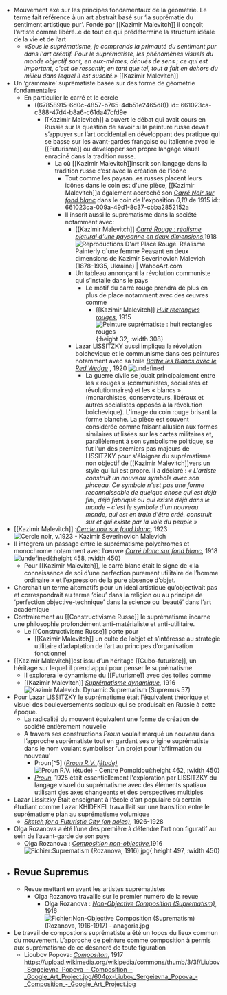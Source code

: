 - Mouvement axé sur les principes fondamentaux de la géométrie. Le terme fait référence à un art abstrait basé sur ‘la suprématie du sentiment artistique pur’. Fondé par [[Kazimir Malevitch]] il conçoit l’artiste comme libéré..e de tout ce qui prédétermine la structure idéale de la vie et de l’art
	- *«Sous le suprématisme, je comprends la primauté du sentiment pur dans l'art créatif. Pour le suprématiste, les phénomènes visuels du monde objectif sont, en eux-mêmes, dénués de sens ; ce qui est important, c'est de ressentir, en tant que tel, tout à fait en dehors du milieu dans lequel il est suscité.»* [[Kazimir Malevitch]]
- Un ‘grammaire’ suprématiste basée sur des forme de géométrie fondamentales
	- En particulier le carré et le cercle
		- ((67858915-6d0c-4857-b765-4db51e2465d8))
		  id:: 661023ca-c388-47d4-b8a6-c61da47cfd9e
			- [[Kazimir Malevitch]] a ouvert le débat qui avait cours en Russie sur la question de savoir si la peinture russe devait s’appuyer sur l’art occidental en développant des pratique qui se basse sur les avant-gardes française ou italienne avec le [[Futurisme]] ou développer son propre langage visuel enraciné dans la tradition russe.
				- La où [[Kazimir Malevitch]]inscrit son langage dans la tradition russe c’est avec la création de l’icône
					- Tout comme les paysan..es russes placent leurs icônes dans le coin est d'une pièce, [[Kazimir Malevitch]]a également accroché son [*Carré Noir sur fond blanc*](https://fr.wikipedia.org/wiki/Carré_noir_sur_fond_blanc) dans le coin de l'exposition *0,10* de 1915
					  id:: 661023ca-009a-49d1-8c37-cbba2852152a
					- Il inscrit aussi le suprématisme dans la société notamment avec:
						- [[Kazimir Malevitch]] [*Carré Rouge : réalisme pictural d'une paysanne en deux dimensions*](https://fr.wahooart.com/@@/8DP8YH-Kazimir-Severinovich-Malevich-carré-rouge-.-réalisme-pictural-d-une-femme-paysanne-en-deux-dimensions..),1918 ![ Reproductions D'art Place Rouge. Réalisme Painterly d`une femme Peasant en deux dimensions de Kazimir Severinovich Malevich (1878-1935, Ukraine) | WahooArt.com](https://fr.wahooart.com/Art.nsf/O/8DP8YH/$File/Kasimir-Malevich-Kazimir-Malevich-Red-Square.-Painterly-Realism-of-a-Peasant-Woman-in-Two-Dimensions.JPG)
						- Un tableau annonçant la révolution communiste qui s’installe dans le pays
							- Le motif du carré rouge prendra de plus en plus de place notamment avec des œuvres comme
								- [[Kazimir Malevitch]]  [*Huit rectangles rouges*](https://zone47.com/crotos/?q=19934445), 1915 ![Peinture suprématiste : huit rectangles rouges](https://upload.wikimedia.org/wikipedia/commons/6/6d/Malevich-Suprematism..jpg){:height 32, :width 308}
						- Lazar LISSITZKY aussi impliqua la révolution bolchevique et le communisme dans ces peintures notamment avec sa toile [*Battre les Blancs avec le Red Wedge*](https://en.wikipedia.org/wiki/Beat_the_Whites_with_the_Red_Wedge) , 1920 ![undefined](https://upload.wikimedia.org/wikipedia/commons/thumb/f/fd/Klinom_Krasnym_Bej_Belych.JPG/1024px-Klinom_Krasnym_Bej_Belych.JPG)
							- La guerre civile se jouait principalement entre les « rouges » (communistes, socialistes et révolutionnaires) et les « blancs » (monarchistes, conservateurs, libéraux et autres socialistes opposés à la révolution bolchevique). L'image du coin rouge brisant la forme blanche. La pièce est souvent considérée comme faisant allusion aux formes similaires utilisées sur les cartes militaires et, parallèlement à son symbolisme politique, se fut l'un des premiers pas majeurs de LISSITZKY pour s'éloigner du suprématisme non objectif de [[Kazimir Malevitch]]vers un style qui lui est propre. Il a déclaré :
							  *« L'artiste construit un nouveau symbole avec son pinceau. Ce symbole n'est pas une forme reconnaissable de quelque chose qui est déjà fini, déjà fabriqué ou qui existe déjà dans le monde – c'est le symbole d'un nouveau monde, qui est en train d'être créé. construit sur et qui existe par la voie du peuple »*
- [[Kazimir Malevitch]] :[*Cercle noir sur fond blanc*](https://www.meisterdrucke.fr/fine-art-prints/Kazimir-Severinovich-Malevich/78894/Cercle-noir,-v.1923.html), 1923 ![Cercle noir, v.1923 - Kazimir Severinovich Malevich](https://www.meisterdrucke.fr/kunstwerke/500px/Kazimir%20Severinovich%20Malevich%20-%20Black%20Circle%20c1923%20%20-%20%28MeisterDrucke-78894%29.jpg)
- Il intégrera un passage entre le suprématisme polychromes et monochrome notamment avec l’œuvre [*Carré blanc sur fond blanc*](https://fr.wikipedia.org/wiki/Carré_blanc_sur_fond_blanc), 1918 ![undefined](https://upload.wikimedia.org/wikipedia/commons/thumb/4/4c/White_on_White_%28Malevich%2C_1918%29.png/1024px-White_on_White_%28Malevich%2C_1918%29.png){:height 458, :width 450}
	- Pour [[Kazimir Malevitch]], le carré blanc était le signe de « la connaissance de soi d’une perfection purement utilitaire de l’homme ordinaire » et l’expression de la pure absence d’objet.
- Cherchait un terme alternatifs pour un idéal artistique qu’objectivait pas et correspondrait au terme ‘dieu’ dans la religion ou au principe de ‘perfection objective-technique’ dans la science ou ‘beauté’ dans l’art académique
- Contrairement au [[Constructivisme Russe]] le suprématisme incarne une philosophie profondément anti-matérialiste et anti-utilitaire.
	- Le [[Constructivisme Russe]] porte pour
		- [[Kazimir Malevitch]] un culte de l’objet et s’intéresse au stratégie utilitaire d’adaptation de l’art au principes d’organisation fonctionnel
- [[Kazimir Malevitch]]est issu d’un héritage [[Cubo-futuriste]], un héritage sur lequel il prend appui pour penser le suprématisme
	- Il explorera le dynamisme du [[Futurisme]] avec des toiles comme
	- [[Kazimir Malevitch]] [*Suprématisme dynamique*](https://arthive.com/fr/kazimirmalevich/works/305045~Dynamic_Suprematism_Supremus_57), 1916 ![Kazimir Malevich. Dynamic Suprematism (Supremus 57)](https://arthive.net/res/media/img/oy800/work/1b9/359590.webp)
- Pour Lazar LISSITZKY le suprématisme était l’équivalent théorique et visuel des bouleversements sociaux qui se produisait en Russie à cette époque.
	- La radicalité du mouvent équivalent une forme de création de société entièrement nouvelle
	- A travers ses constructions *Proun* voulait marqué un nouveau dans l’approche suprématiste tout en gardant ses origine suprématiste dans le nom voulant symboliser ‘un projet pour l’affirmation du nouveau’
		- Proun[^5] ([*Proun R.V. (étude)*](https://www.centrepompidou.fr/fr/ressources/oeuvre/cEbzRoL)![Proun R.V. (étude) - Centre Pompidou](https://www.centrepompidou.fr/media/picture/b2/7c/b27ce752613c88826e9c5b1a0f52e8c7/thumb_large.jpg){:height 462, :width 450}
		- [*Proun*](https://www.wikiart.org/en/el-lissitzky/prounhttps://www.wikiart.org/en/el-lissitzky/proun), 1925 était essentiellement l'exploration par LISSITZKY du langage visuel du suprématisme avec des éléments spatiaux utilisant des axes changeants et des perspectives multiples
- Lazar Lissitzky Était enseignant à l’école d’art populaire où certain étudiant comme Lazar KHIDEKEL travaillait sur une transition entre le suprématisme plan au suprématisme volumique
	- [*Sketch for a Futuristic City (on poles)*](https://artsandculture.google.com/asset/sketch-for-a-futuristic-city-on-poles/hwFrSkhpPpLSrw), 1926-1928
- Olga Rozanova a été l’une des première à défendre l’art non figuratif au sein de l’avant-garde de son pays
	- Olga Rozanova : [*Composition non-objective*](https://fr.wikipedia.org/wiki/Fichier:Suprematism_\(Rozanova,_1916\).jpg),1916 ![Fichier:Suprematism (Rozanova, 1916).jpg](https://upload.wikimedia.org/wikipedia/commons/thumb/1/13/Suprematism_%28Rozanova%2C_1916%29.jpg/551px-Suprematism_%28Rozanova%2C_1916%29.jpg){:height 497, :width 450}
- ## Revue Supremus
	- Revue mettant en avant les artistes suprématistes
		- Olga Rozanova travaille sur le premier numéro de la revue
			- Olga Rozanova : [*Non-Objective Composition (Suprematism)*](https://fr.wikipedia.org/wiki/Fichier:Non-Objective_Composition_%28Suprematism%29_%28Rozanova,_1916-1917%29_-_anagoria.jpg), 1916 ![Fichier:Non-Objective Composition (Suprematism) (Rozanova, 1916-1917) - anagoria.jpg](https://upload.wikimedia.org/wikipedia/commons/thumb/8/86/Non-Objective_Composition_%28Suprematism%29_%28Rozanova%2C_1916-1917%29_-_anagoria.jpg/458px-Non-Objective_Composition_%28Suprematism%29_%28Rozanova%2C_1916-1917%29_-_anagoria.jpg)
- Le travail de compostions suprématiste a été un topos du lieux commun du mouvement. L’approche de peinture comme composition à permis aux suprématisme de ce désancré de toute figuration
	- Lioubov Popova: [*Compositon*](http://zone47.com/crotos/?q=18687937), 1917 https://upload.wikimedia.org/wikipedia/commons/thumb/3/3f/Liubov_Sergeievna_Popova_-_Composition_-_Google_Art_Project.jpg/604px-Liubov_Sergeievna_Popova_-_Composition_-_Google_Art_Project.jpg